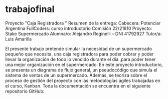 # trabajofinal
Proyecto "Caja Registradora "
Resumen de la entrega:
Cabecera:
Potenciar Argentina
FullCoders: curso introductorio
Comisión 22/21610
Proyecto: Stake Supermercado
Alumna/o: Alejandro Reginelli – DNI 41792927
Tutor/a: Luis Amarilla

El presente trabajo pretende simular la necesidad de un supermercado  pequeño que necesita, una caja registradora para poder cobrar y poder llevar la organización de todo lo vendido durante el día ,para poder tener una mejor organización en el supermercado.
En este proyecto introductorio, se presenta un diagrama de flujo general, un pseudocódigo que simula el sistema de ventas de un supermercado. Además, se teoriza sobre el proceso de gestión del proyecto con las metodologías ágiles trabajadas en el curso, Kanban.
Toda la documentación se encuentra en el siguiente repositorio 
GitHub:  
